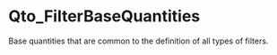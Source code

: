 # Qto_FilterBaseQuantities

Base quantities that are common to the definition of all types of filters.
